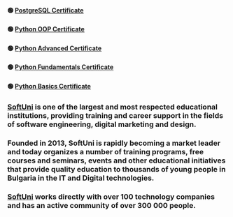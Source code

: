 #### :green_circle: [PostgreSQL Certificate](https://softuni.bg/certificates/details/185963/6b802353)
#### :green_circle: [Python OOP Certificate](https://softuni.bg/certificates/details/180798/8e18f138)
#### :green_circle: [Python Advanced Certificate](https://softuni.bg/certificates/details/173742/8f18b2d4)
#### :green_circle: [Python Fundamentals Certificate](https://softuni.bg/certificates/details/166982/a031e9aa)
#### :green_circle: [Python Basics Certificate](https://softuni.bg/certificates/details/143737/bdea256b)


### [SoftUni](https://about.softuni.bg/) is one of the largest and most respected educational institutions, providing training and career support in the fields of software engineering, digital marketing and design.

### Founded in 2013, SoftUni is rapidly becoming a market leader and today organizes a number of training programs, free courses and seminars, events and other educational initiatives that provide quality education to thousands of young people in Bulgaria in the IT and Digital technologies.

### [SoftUni](https://about.softuni.bg/) works directly with over 100 technology companies and has an active community of over 300 000 people.
